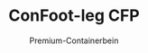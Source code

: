 ---
title: "ConFoot-leg CFP"
subtitle: "Premium-Containerbein"
mainImage: "/images/products/confoot-leg-cfp-main.jpg"
gallery:
  - "/images/products/confoot-leg-cfp-1.jpg"
  - "/images/products/confoot-leg-cfp-2.jpg"
  - "/images/products/confoot-leg-cfp-3.jpg"
shortDescription: "ConFoot-leg CFP ist unsere Premium-Containerbein-Lösung, die erweiterte Funktionen für spezialisierte Containeroperationen bietet."
technicalDescription: "Der ConFoot-leg CFP integriert fortschrittliche Materialien und Designelemente für eine überlegene Leistung in anspruchsvollen Umgebungen und spezialisierten Anwendungen."
videoID: "da7h7VgJHgs"
specifications:
  - name: "Gewicht"
    value: "26 kg"
  - name: "Tragfähigkeit"
    value: "36 Tonnen"
  - name: "Abmessungen"
    value: "48 × 32 × 28 cm"
  - name: "Material"
    value: "Hochwertiger legierter Stahl"
  - name: "Höhenbereich"
    value: "1.043 mm bis 1.448 mm"
price: "€1,450"
pricingNotes: "Premium-Service-Paket verfügbar. Kontaktieren Sie unser Vertriebsteam für Details."
buyLink: "/contact"
howToUse: |
  1. Positionieren Sie das CFP-Bein am Container-Eckguss
  2. Betätigen Sie den fortschrittlichen Verriegelungsmechanismus
  3. Passen Sie bei Bedarf die Höhe mit dem integrierten Einstellungssystem an
  4. Wiederholen Sie den Vorgang für alle erforderlichen Ecken
  5. Führen Sie vor dem Fortfahren eine Stabilitätsprüfung durch
benefits:
  - title: "Erhöhte Stabilität"
    description: "Das überlegene Design bietet außergewöhnliche Stabilität, selbst auf unebenen Flächen"
  - title: "Höhenverstellbarkeit"
    description: "Das integrierte Einstellungssystem ermöglicht eine präzise Feinabstimmung der Containerhöhe"
  - title: "Extreme Haltbarkeit"
    description: "Hergestellt aus hochwertigen Materialien für eine verlängerte Lebensdauer auch unter rauen Bedingungen"
  - title: "Spezialisierte Anwendungen"
    description: "Ideal für Containeroperationen, die eine präzise Positionierung erfordern"
  - title: "Fortschrittliche Sicherheitsmerkmale"
    description: "Integriert zusätzliche Sicherheitsmechanismen, um ein Verrutschen zu verhindern und eine sichere Containerhandhabung zu gewährleisten"
  - title: "Premium-Leistung"
    description: "Entwickelt, um die Industriestandards hinsichtlich Tragfähigkeit und Betriebssicherheit zu übertreffen"
articleContent: |
  ## Was ist ConFoot-leg CFP?

  ConFoot-leg CFP ist unsere Premium-Containerbein-Lösung, die für spezialisierte Containeroperationen und anspruchsvolle Umgebungen entwickelt wurde. Hergestellt mit fortschrittlichen Materialien und innovativer Technik, bietet das CFP-Modell erweiterte Funktionen, die über unsere Standard-Containerbeine hinausgehen, und liefert herausragende Leistungen für anspruchsvolle Anwendungen. Das Premium-Design macht es besonders geeignet für Branchen, in denen Präzision, Zuverlässigkeit und Langlebigkeit von größter Bedeutung sind.

  ## Funktionsweise

  Der ConFoot-leg CFP arbeitet nach denselben grundlegenden Prinzipien wie unsere Standard-Containerbeine, verfügt jedoch über fortschrittliche Merkmale, die eine überlegene Leistung gewährleisten. Die Beine werden sicher an den Container-Eckbesatzstellen mittels unseres verbesserten Verriegelungsmechanismus befestigt, der selbst auf unebenen Flächen außergewöhnliche Stabilität bietet. Das integrierte Höhenverstellungssystem ermöglicht eine präzise Positionierung, was es ideal für spezialisierte Logistikoperationen macht, bei denen Genauigkeit von entscheidender Bedeutung ist.

  ## Funktionsweise des ConFoot-leg CFP

  ### Fortschrittlicher Mechanismus

  Der ConFoot-leg CFP verwendet ein ausgeklügeltes Befestigungs- und Stützsystem, das den Gipfel moderner Containerhandhabungstechnologie darstellt. Jedes Bein ist mit einem präzise konstruierten Verriegelungsmechanismus ausgestattet, der eine außergewöhnlich sichere Verbindung zu den Container-Eckbesatzstellen herstellt. Hergestellt aus hochwertigem legiertem Stahl, bietet der CFP überlegene Festigkeit und Langlebigkeit, während das Gewicht von 26 kg pro Einheit handhabbar bleibt.

  Was den CFP wirklich auszeichnet, ist das integrierte Höhenverstellungssystem, das eine präzise Feinabstimmung der Containerpositionierung bis auf den Millimeter ermöglicht. Diese Funktion ist in spezialisierten Anwendungen, in denen exakte Ausrichtung entscheidend ist, von besonderem Wert. Die Beine können in einem Bereich von 1.043 mm bis 1.448 mm verstellt werden, was Flexibilität für verschiedene Betriebsanforderungen bietet.

  ### Vorteile des fortschrittlichen Mechanismus

  1. **Überlegene Stabilität**: Das verbesserte Design bietet selbst auf anspruchsvollen Oberflächen außergewöhnliche Stabilität und reduziert das Risiko von Verrutschen oder Umkippen.
  2. **Präzise Positionierung**: Das integrierte Einstellungssystem ermöglicht eine exakte Platzierung des Containers, was für spezialisierte Fertigungs- und Logistikprozesse entscheidend ist.
  3. **Erhöhte Tragfähigkeit**: Mit einer Tragfähigkeit von 36 Tonnen übertrifft der CFP die Standardanforderungen und ist somit auch für schwerere, spezialisierte Container geeignet.
  4. **Verlängerte Betriebsdauer**: Hochwertige Materialien und Konstruktion sorgen für eine lange Lebensdauer, selbst bei intensiver Nutzung in rauen Umgebungen.

  Der fortschrittliche Mechanismus des ConFoot-leg CFP unterstreicht unser Engagement für Innovation und Exzellenz in der Containerhandhabung, indem er unerreichte Leistungen für die anspruchsvollsten Anwendungen bietet.

  ## Anwendungen des ConFoot-leg CFP

  ### Spezialisierte Fertigung
  In spezialisierten Fertigungsumgebungen zeichnet sich der ConFoot-leg CFP durch die Bereitstellung der für kritische Produktionsprozesse erforderlichen Präzision und Stabilität aus. Die Möglichkeit, Container exakt zu positionieren, gewährleistet eine nahtlose Integration in Fertigungslinien und Ausrüstungen. Diese Präzision ist insbesondere in Branchen wie Elektronik, Luft- und Raumfahrt sowie der Automobilproduktion von unschätzbarem Wert, in denen Bauteilausrichtungen und Produktionstoleranzen im Millimeterbereich gemessen werden.

  ### Anspruchsvolle Umgebungen
  Der ConFoot-leg CFP ist speziell für den Einsatz in anspruchsvollen Umgebungen konzipiert, in denen Standard-Containerbeine unzureichend wären. Dank seiner robusten Konstruktion eignet er sich ideal für Offshore-Operationen, extreme Wetterbedingungen und industrielle Bereiche mit aggressiven chemischen oder physischen Herausforderungen. Die hochwertige, legierte Stahlkonstruktion widersteht Korrosion, Stößen und struktureller Ermüdung, wodurch eine zuverlässige Leistung gewährleistet ist, wo herkömmliche Geräte versagen würden.

  ### Umgang mit hochwertigen Gütern
  Beim Transport und der Lagerung von hochwertigen oder sensiblen Gütern sind die erhöhte Stabilität und Sicherheit, die der CFP bietet, von unschätzbarem Wert. Die präzisen Positionierungsmöglichkeiten und die überlegene Lastverteilung minimieren das Risiko des Verrutschens oder von Beschädigungen während der Handhabung, was den CFP zur bevorzugten Wahl für Branchen macht, die mit empfindlichen Geräten, Luxusgütern oder unersetzlichen Objekten arbeiten, bei denen der Schaden weit über die Investition in Premium-Handhabungsausrüstung hinausgeht.

  Die spezialisierten Fähigkeiten des ConFoot-leg CFP machen ihn zur definitiven Lösung für Einsätze, in denen Standard-Containerhandhabungsausrüstung weder die erforderlichen Leistungsstandards noch die Zuverlässigkeit bieten kann.

  ### Vorteile und Einschränkungen

  #### Vorteile

  Der ConFoot-leg CFP bietet herausragende Vorteile für spezialisierte Containeroperationen. Seine hochwertige Konstruktion sorgt in rauen Umgebungen für überlegene Haltbarkeit, verlängert die Betriebsdauer erheblich und senkt die Ersatzkosten. Das integrierte Höhenverstellungssystem ermöglicht eine präzise Positionierung des Containers, was für spezialisierte Fertigungs- und Logistikanwendungen entscheidend ist. Mit einer erhöhten Tragfähigkeit von 36 Tonnen übertrifft er die Industriestandards und ist in der Lage, schwerere, spezialisierte Container zu tragen. Die fortschrittlichen Stabilitätsfunktionen gewährleisten eine sichere Handhabung selbst auf unebenen Flächen, wodurch das Risiko von Unfällen und Beschädigungen reduziert wird. Zudem macht die Kompatibilität des CFP mit automatisierten Systemen ihn zukunftssicher für sich entwickelnde Logistikprozesse.

  #### Einschränkungen

  Trotz seiner überlegenen Leistungsfähigkeit weist der ConFoot-leg CFP gewisse Einschränkungen auf, die berücksichtigt werden sollten. Die Premium-Funktionen gehen mit einer höheren Anfangsinvestition einher im Vergleich zu Standard-Containerbeinen, was für routinemäßige Containeroperationen möglicherweise nicht gerechtfertigt ist. Mit 26 kg pro Einheit ist der CFP etwas schwerer als Standardmodelle, was zusätzliche Handhabungsmaßnahmen erforderlich machen könnte. Die fortschrittlichen Funktionen erfordern zudem eine umfassendere Schulung der Bediener, um das volle Potenzial des Systems auszuschöpfen. Diese Faktoren sollten sorgfältig in Relation zu den betrieblichen Anforderungen bewertet werden, wenn der CFP für spezifische Anwendungen in Betracht gezogen wird.

  ## Zukünftige Entwicklungen

  ### Laufende Forschung
  Unser Forschungs- und Entwicklungsteam arbeitet kontinuierlich daran, die Fähigkeiten des ConFoot-leg CFP zu verbessern. Die aktuelle Forschung konzentriert sich darauf, fortschrittliche Verbundwerkstoffe zu integrieren, um das Verhältnis von Festigkeit zu Gewicht weiter zu optimieren – wodurch das Gewicht reduziert und gleichzeitig die Tragfähigkeit beibehalten oder verbessert werden kann. Darüber hinaus werden intelligente Sensortechnologien untersucht, die in Echtzeit Belastungen, Lastverteilungen und strukturelle Integrität überwachen, und somit wertvolle Daten für präventive Wartungen und Betriebssicherheit liefern.

  ### Funktionen der nächsten Generation
  Die nächste Generation des ConFoot-leg CFP wird voraussichtlich integrierte digitale Funktionen für eine nahtlose Einbindung in Industrie-4.0-Systeme umfassen. Zu den in der Entwicklung befindlichen Funktionen zählen RFID-Tracking, Fernüberwachungsfunktionen und die Kompatibilität mit Lagerverwaltungssystemen. Zudem werden automatisierte Einstellungssysteme erforscht, die die Präzision weiter erhöhen und die Arbeitsbelastung der Bediener reduzieren könnten. Diese Fortschritte stellen sicher, dass der CFP auch zukünftig den sich wandelnden Anforderungen spezialisierter Containeroperationen in einem zunehmend digitalen und automatisierten industriellen Umfeld gerecht wird.

  Diese fortlaufenden Entwicklungen spiegeln unser Engagement für Innovation und Exzellenz in Containerhandhabungslösungen wider und stellen sicher, dass der ConFoot-leg CFP an der Spitze der Technologie für spezialisierte Containerhandhabung bleibt.
---